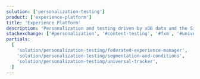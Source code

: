 ```yaml
---
solution: ['personalization-testing']
product: ['experience-platform']
title: 'Experience Platform'
description: 'Personalization and testing driven by xDB data and the Sitecore rules engine.'
stackexchange: ['#personalization', '#content-testing', '#fxm', '#universal-tracker', '#cortex', '#reporting']
partials:
  [
    'solution/personalization-testing/federated-experience-manager',
    'solution/personalization-testing/segmentation-and-conditions',
    'solution/personalization-testing/universal-tracker',
  ]
---
```


